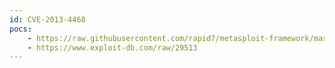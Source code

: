 ```yaml
---
id: CVE-2013-4468
pocs:
    - https://raw.githubusercontent.com/rapid7/metasploit-framework/master/modules/exploits/unix/webapp/vicidial_manager_send_cmd_exec.rb
    - https://www.exploit-db.com/raw/29513
---
```

